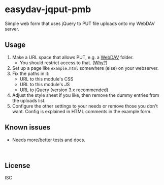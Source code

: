 ﻿
<!--#echo json="package.json" key="name" underline="=" -->
easydav-jqput-pmb
=================
<!--/#echo -->

<!--#echo json="package.json" key="description" -->
Simple web form that uses jQuery to PUT file uploads onto my WebDAV server.
<!--/#echo -->


Usage
-----

1. Make a URL space that allows PUT, e.g. a [WebDAV][apache-mod-dav] folder.
   * You should restrict access to that. ([Why?][owasp-pub-upload])
1. Set up a page like `example.html` somewhere (else) on your webserver.
1. Fix the paths in it:
   * URL to this module's CSS
   * URL to this module's JS
   * URL to jQuery (version 3.x recommended)
1. Adjust the style sheet if you like,
   then remove the dummy entries from the uploads list.
1. Configure the other settings to your needs or remove those you don't want.
   Config is explained in HTML comments in the example form.





<!--#toc stop="scan" -->



Known issues
------------

* Needs more/better tests and docs.




&nbsp;

  [apache-mod-dav]: https://httpd.apache.org/docs/current/mod/mod_dav.html
  [owasp-pub-upload]: https://www.owasp.org/index.php/Unrestricted_File_Upload

License
-------
<!--#echo json="package.json" key=".license" -->
ISC
<!--/#echo -->
